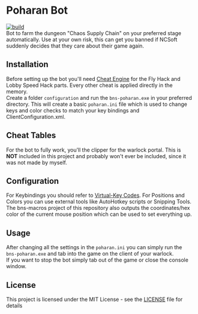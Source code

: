 # Poharan Bot
[![build](https://github.com/DaRealFreak/bns-macros-rs/actions/workflows/build_poharan.yml/badge.svg)](https://github.com/DaRealFreak/bns-macros-rs/actions/workflows/build_poharan.yml)  
Bot to farm the dungeon "Chaos Supply Chain" on your preferred stage automatically. Use at your own risk, this can get you banned if NCSoft suddenly decides that they care about their game again.

## Installation
Before setting up the bot you'll need [Cheat Engine](https://www.cheatengine.org/) for the Fly Hack and Lobby Speed Hack parts. Every other cheat is applied directly in the memory.  
Create a folder `configuration` and run the `bns-poharan.exe` in your preferred directory. This will create a basic `poharan.ini` file which is used to change keys and color checks to match your key bindings and ClientConfiguration.xml.

## Cheat Tables
For the bot to fully work, you'll the clipper for the warlock portal. This is **NOT** included in this project and probably won't ever be included, since it was not made by myself.

## Configuration
For Keybindings you should refer to [Virtual-Key Codes](https://docs.microsoft.com/en-us/windows/win32/inputdev/virtual-key-codes).
For Positions and Colors you can use external tools like AutoHotkey scripts or Snipping Tools.
The bns-macros project of this repository also outputs the coordinates/hex color of the current mouse position which can be used to set everything up.

## Usage
After changing all the settings in the `poharan.ini` you can simply run the `bns-poharan.exe` and tab into the game on the client of your warlock.  
If you want to stop the bot simply tab out of the game or close the console window.

## License
This project is licensed under the MIT License - see the [LICENSE](LICENSE) file for details

